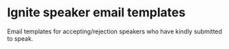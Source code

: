 # Ignite speaker email templates

Email templates for accepting/rejection speakers who have kindly submitted to speak.
